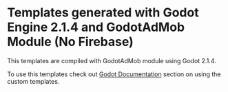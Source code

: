 # Templates generated with Godot Engine 2.1.4 and GodotAdMob Module (No Firebase)

This templates are compiled with GodotAdMob module using Godot 2.1.4.

To use this templates check out [Godot Documentation](http://docs.godotengine.org/en/stable/reference/compiling_for_android.html#installing-the-templates) section on using the custom templates.
